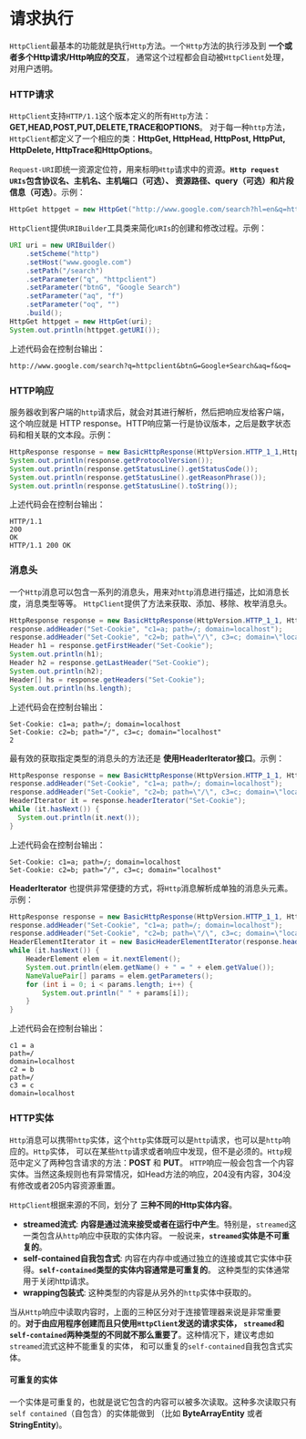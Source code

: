 请求执行
============================================================
`HttpClient`最基本的功能就是执行`Http`方法。一个`Http`方法的执行涉及到 **一个或者多个Http请求/Http响应的交互**，
通常这个过程都会自动被`HttpClient`处理，对用户透明。

### HTTP请求
`HttpClient`支持`HTTP/1.1`这个版本定义的所有`Http`方法：**GET,HEAD,POST,PUT,DELETE,TRACE和OPTIONS**。
对于每一种`http`方法，`HttpClient`都定义了一个相应的类：**HttpGet, HttpHead, HttpPost, HttpPut, HttpDelete,
HttpTrace和HttpOptions**。

`Request-URI`即统一资源定位符，用来标明`Http`请求中的资源。**`Http request URIs`包含协议名、主机名、主机端口（可选）、
资源路径、query（可选）和片段信息（可选）**。示例：
```java
HttpGet httpget = new HttpGet("http://www.google.com/search?hl=en&q=httpclient&btnG=Google+Search&aq=f&oq=");
```
`HttpClient`提供`URIBuilder`工具类来简化`URIs`的创建和修改过程。示例：
```java
URI uri = new URIBuilder()
    .setScheme("http")  
    .setHost("www.google.com")  
    .setPath("/search")  
    .setParameter("q", "httpclient")  
    .setParameter("btnG", "Google Search")  
    .setParameter("aq", "f")  
    .setParameter("oq", "")  
    .build();  
HttpGet httpget = new HttpGet(uri);  
System.out.println(httpget.getURI());  
```
上述代码会在控制台输出：
```
http://www.google.com/search?q=httpclient&btnG=Google+Search&aq=f&oq=  
```

### HTTP响应
服务器收到客户端的`http`请求后，就会对其进行解析，然后把响应发给客户端，这个响应就是
HTTP response。HTTP响应第一行是协议版本，之后是数字状态码和相关联的文本段。示例：
```java
HttpResponse response = new BasicHttpResponse(HttpVersion.HTTP_1_1,HttpStatus.SC_OK, "OK");  
System.out.println(response.getProtocolVersion());  
System.out.println(response.getStatusLine().getStatusCode());  
System.out.println(response.getStatusLine().getReasonPhrase());  
System.out.println(response.getStatusLine().toString());  
```
上述代码会在控制台输出：
```
HTTP/1.1  
200  
OK  
HTTP/1.1 200 OK
```

### 消息头
一个`Http`消息可以包含一系列的消息头，用来对`http`消息进行描述，比如消息长度，消息类型等等。
`HttpClient`提供了方法来获取、添加、移除、枚举消息头。
```java
HttpResponse response = new BasicHttpResponse(HttpVersion.HTTP_1_1, HttpStatus.SC_OK, "OK");  
response.addHeader("Set-Cookie", "c1=a; path=/; domain=localhost");  
response.addHeader("Set-Cookie", "c2=b; path=\"/\", c3=c; domain=\"localhost\"");  
Header h1 = response.getFirstHeader("Set-Cookie");  
System.out.println(h1);  
Header h2 = response.getLastHeader("Set-Cookie");  
System.out.println(h2);  
Header[] hs = response.getHeaders("Set-Cookie");  
System.out.println(hs.length);
```
上述代码会在控制台输出：
```
Set-Cookie: c1=a; path=/; domain=localhost  
Set-Cookie: c2=b; path="/", c3=c; domain="localhost"  
2  
```
最有效的获取指定类型的消息头的方法还是 **使用HeaderIterator接口**。示例：
```java
HttpResponse response = new BasicHttpResponse(HttpVersion.HTTP_1_1, HttpStatus.SC_OK, "OK");  
response.addHeader("Set-Cookie", "c1=a; path=/; domain=localhost");  
response.addHeader("Set-Cookie", "c2=b; path=\"/\", c3=c; domain=\"localhost\"");  
HeaderIterator it = response.headerIterator("Set-Cookie");  
while (it.hasNext()) {
  System.out.println(it.next());
}
```
上述代码会在控制台输出：
```
Set-Cookie: c1=a; path=/; domain=localhost
Set-Cookie: c2=b; path="/", c3=c; domain="localhost"
```
**HeaderIterator** 也提供非常便捷的方式，将`Http`消息解析成单独的消息头元素。示例：
```java
HttpResponse response = new BasicHttpResponse(HttpVersion.HTTP_1_1, HttpStatus.SC_OK, "OK");  
response.addHeader("Set-Cookie", "c1=a; path=/; domain=localhost");  
response.addHeader("Set-Cookie", "c2=b; path=\"/\", c3=c; domain=\"localhost\"");  
HeaderElementIterator it = new BasicHeaderElementIterator(response.headerIterator("Set-Cookie"));  
while (it.hasNext()) {
    HeaderElement elem = it.nextElement();   
    System.out.println(elem.getName() + " = " + elem.getValue());
    NameValuePair[] params = elem.getParameters();  
    for (int i = 0; i < params.length; i++) {  
        System.out.println(" " + params[i]);  
    }  
}
```
上述代码会在控制台输出：
```
c1 = a  
path=/  
domain=localhost  
c2 = b  
path=/  
c3 = c  
domain=localhost
```

### HTTP实体
`Http`消息可以携带`http`实体，这个`http`实体既可以是`http`请求，也可以是`http`响应的。`Http`实体，
可以在某些`http`请求或者响应中发现，但不是必须的。`Http`规范中定义了两种包含请求的方法：**POST** 和 **PUT**。
`HTTP`响应一般会包含一个内容实体。当然这条规则也有异常情况，如Head方法的响应，204没有内容，304没有修改或者205内容资源重置。

`HttpClient`根据来源的不同，划分了 **三种不同的Http实体内容**。
+ **streamed流式**: **内容是通过流来接受或者在运行中产生**。特别是，`streamed`这一类包含从`http`响应中获取的实体内容。
一般说来，**`streamed`实体是不可重复的**。
+ **self-contained自我包含式**: 内容在内存中或通过独立的连接或其它实体中获得。**`self-contained`类型的实体内容通常是可重复的**。
这种类型的实体通常用于关闭http请求。
+ **wrapping包装式**: 这种类型的内容是从另外的`http`实体中获取的。

当从`Http`响应中读取内容时，上面的三种区分对于连接管理器来说是非常重要的。**对于由应用程序创建而且只使用`HttpClient`发送的请求实体，
`streamed`和`self-contained`两种类型的不同就不那么重要了**。这种情况下，建议考虑如`streamed`流式这种不能重复的实体，
和可以重复的`self-contained`自我包含式实体。
#### 可重复的实体
一个实体是可重复的，也就是说它包含的内容可以被多次读取。这种多次读取只有`self contained`（自包含）的实体能做到
（比如 **ByteArrayEntity** 或者 **StringEntity**)。
